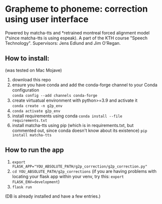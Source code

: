 # Grapheme to phoneme: correction using user interface

Powered by matcha-tts and *retrained montreal forced alignment model (*since matcha-tts is using espeak).
A part of the KTH course "Speech Technology".
Supervisors: Jens Edlund and Jim O'Regan.

## How to install: ##
  (was tested on Mac Mojave)
1. download this repo
2. ensure you have conda and add the conda-forge channel to your Conda configuration  
`conda config --add channels conda-forge`
3. create virtuatual environment with python>=3.9 and activate it   
`conda create -n g2p_env`
4. `conda activate g2p_env`
5. install requirements using conda
`conda install --file requirements.txt`
6. install matcha-tts using pip (which is in requirements.txt, but commented out, since conda doesn't know about its existence)
`pip install matcha-tts`
  
## How to run the app ##
1. `export FLASK_APP="YOU_ABSOLUTE_PATH/g2p_correction/g2p_correction.py"`
2. `cd YOU_ABSOLUTE_PATH/g2p_corrections`
(if you are having problems with locating your flask app within your venv, try this: 
`export FLASK_ENV=development`)
3. `flask run `

(DB is already installed and have a few entries.)
  
